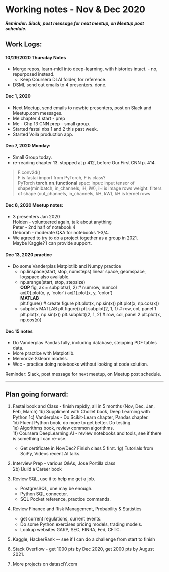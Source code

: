# Working notes - Nov & Dec 2020  

***Reminder: Slack, post message for next meetup, on Meetup post schedule.***    

## Work Logs: 

#### 10/29/2020 Thursday Notes    

  * Merge repos, learn-mldl into deep-learning, with histories intact.  - no, repurposed instead.  
    - Keep Coursera DLAI folder, for reference.  
  * DSML send out emails to 4 presenters.  done.  

#### Dec 1, 2020  
  * Next Meetup, send emails to newbie presenters, post on Slack and Meetup.com messages.  
  * Me chapter 4 start - prep  
  * Me - Chp 13 CNN prep - small group.  
  * Started fastai nbs 1 and 2 this past week.  
  * Started Voila production app.  

#### Dec 7, 2020 Monday:  
  * Small Group today.  
  * re-reading chapter 13.  stopped at p 412, before Our First CNN p. 414.  
  
  > F.conv2d()  
  > F is fastai import from PyTorch, F is class?  
  > PyTorch **torch.nn.functional** spec: 
  > input: input tensor of shape(minibatch, in_channels, iH, iW), iH is image rows 
  > weight: filters of shape (out_channels, in_channels, kH, kW), kH is kernel rows

#### Dec 8, 2020 Meetup notes:  
  * 3 presenters Jan 2020  
    Holden - volunteered again, talk about anything  
    Peter - 2nd half of notebook 4  
    Deborah - moderate Q&A for notebooks 1-3/4.  
  * We agreed to try to do a project together as a group in 2021.  
    Maybe Kaggle?  I can provide support.  

#### Dec 13, 2020 practice  
  * Do some Vanderplas Matplotlib and Numpy practice   
    - np.linspace(start, stop, numsteps)  linear space, geomspace, logspace also available.  
    - np.arange(start, stop, stepsize)  
    **OOP**
    fig, ax = subplots(1, 2)  # numrow, numcol  
    ax[0].plot(x, y, 'color')
    ax[1].plot(x, y, 'color')  
    **MATLAB**  
    plt.figure()  # create figure 
    plt.plot(x, np.sin(x))
    plt.plot(x, np.cos(x))
    * subplots MATLAB 
    plt.figure()
    plt.subplot(2, 1, 1)  # row, col, panel 1
    plt.plot(x, np.sin(x))
    plt.subplot((2, 1, 2)  # row, col, panel 2 
    plt.plot(x, np.cos(x))
    
#### Dec 15 notes  
   * Do Vanderplas Pandas fully, including database, steipping PDF tables data.  
   * More practice with Matplotlib.  
   * Memorize Sklearn models.  
   * Wcc - practice doing notebooks without looking at code solution.  
   
   Reminder: Slack, post message for next meetup, on Meetup post schedule.  


---   

## Plan going forward:  

 1) Fastai book and Class - finish rapidly, all in 5 months (Nov, Dec, Jan, Feb, March) 
 1b) Suppliment with Chollet book, Deep Learning with Python 
 1c) Vanderplas - Do Scikit-Learn chapter, Pandas chapter.  
 1d) Fluent Python book, do more to get better. Do testing.  
 1e) Algorithms book, review common algorithms.  
 1f) Coursera DeepLearning.AI - review notebooks and tools, see if there is something I can re-use.  
     - Get certificate in Nov/Dec?  Finish class 5 first. 
 1g) Tutorials from SciPy, Videos recent AI talks.  
 
 2) Interview Prep - various Q&As, Jose Portilla class  
 2b) Build a Career book  
 
 3) Review SQL, use it to help me get a job. 
    - PostgresSQL, one may be enough.  
    - Python SQL connector.  
    - SQL Pocket reference, practice commands.  
 
 4) Review Finance and Risk Management, Probability & Statistics    
    - get current regulations, current events.  
    - Do some Python exercises pricing models, trading models.  
    - Lookup websites GARP, SEC, FINRA, Fed, CFTC.  
  
 5) Kaggle, HackerRank -- see if I can do a challenge from start to finish  
 
 6) Stack Overflow - get 1000 pts by Dec 2020, get 2000 pts by August 2021.  
 
 7) More projects on datasciY.com  
 
 

